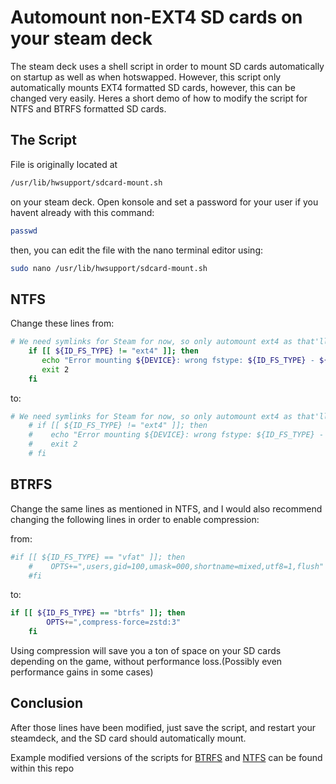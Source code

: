 # Automount non-EXT4 SD cards on your steam deck

The steam deck uses a shell script in order to mount SD cards automatically on startup as well as when hotswapped. However, this script only automatically
mounts EXT4 formatted SD cards, however, this can be changed very easily. Heres a short demo of how to modify the script for NTFS and BTRFS formatted 
SD cards.

## The Script

File is originally located at
```bash
/usr/lib/hwsupport/sdcard-mount.sh
```
on your steam deck. Open konsole and set a password for your user if you havent already with this command:
```bash
passwd
```
then, you can edit the file with the nano terminal editor using:
```bash
sudo nano /usr/lib/hwsupport/sdcard-mount.sh
```

## NTFS
Change these lines from:
```bash
# We need symlinks for Steam for now, so only automount ext4 as that'll Steam will format right now
    if [[ ${ID_FS_TYPE} != "ext4" ]]; then
       echo "Error mounting ${DEVICE}: wrong fstype: ${ID_FS_TYPE} - ${dev_json}"
       exit 2
    fi
```
to:
```bash
# We need symlinks for Steam for now, so only automount ext4 as that'll Steam will format right now
    # if [[ ${ID_FS_TYPE} != "ext4" ]]; then
    #    echo "Error mounting ${DEVICE}: wrong fstype: ${ID_FS_TYPE} - ${dev_json}"
    #    exit 2
    # fi
```

## BTRFS
Change the same lines as mentioned in NTFS, and I would also recommend changing the following
lines in order to enable compression:

from:
```bash
#if [[ ${ID_FS_TYPE} == "vfat" ]]; then
    #    OPTS+=",users,gid=100,umask=000,shortname=mixed,utf8=1,flush"
    #fi
```
to:
```bash
if [[ ${ID_FS_TYPE} == "btrfs" ]]; then
        OPTS+=",compress-force=zstd:3"
    fi
```
Using compression will save you a ton of space on your SD cards depending on the game,
without performance loss.(Possibly even performance gains in some cases)

## Conclusion
After those lines have been modified, just save the script, and restart your steamdeck,
and the SD card should automatically mount.

Example modified versions of the scripts for [BTRFS](https://github.com/justinlime/sdcard-mount.sh/blob/master/sdcard-mount.btrfs.sh) and [NTFS](https://github.com/justinlime/sdcard-mount.sh/blob/master/sdcard-mount.ntfs.sh) can be found within this repo
